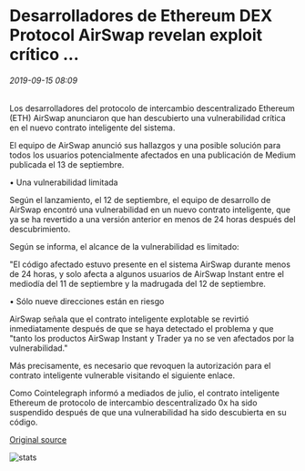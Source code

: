 # Desarrolladores de Ethereum DEX Protocol AirSwap revelan exploit crítico ...

###### 2019-09-15 08:09

Los desarrolladores del protocolo de intercambio descentralizado Ethereum (ETH) AirSwap anunciaron que han descubierto una vulnerabilidad crítica en el nuevo contrato inteligente del sistema.

El equipo de AirSwap anunció sus hallazgos y una posible solución para todos los usuarios potencialmente afectados en una publicación de Medium publicada el 13 de septiembre.

• Una vulnerabilidad limitada

Según el lanzamiento, el 12 de septiembre, el equipo de desarrollo de AirSwap encontró una vulnerabilidad en un nuevo contrato inteligente, que ya se ha revertido a una versión anterior en menos de 24 horas después del descubrimiento.

Según se informa, el alcance de la vulnerabilidad es limitado:

"El código afectado estuvo presente en el sistema AirSwap durante menos de 24 horas, y solo afecta a algunos usuarios de AirSwap Instant entre el mediodía del 11 de septiembre y la madrugada del 12 de septiembre.

• Sólo nueve direcciones están en riesgo

AirSwap señala que el contrato inteligente explotable se revirtió inmediatamente después de que se haya detectado el problema y que "tanto los productos AirSwap Instant y Trader ya no se ven afectados por la vulnerabilidad."

Más precisamente, es necesario que revoquen la autorización para el contrato inteligente vulnerable visitando el siguiente enlace.

Como Cointelegraph informó a mediados de julio, el contrato inteligente Ethereum de protocolo de intercambio descentralizado 0x ha sido suspendido después de que una vulnerabilidad ha sido descubierta en su código.

[Original source](https://cointelegraph.com/news/developers-of-ethereum-dex-protocol-airswap-disclose-critical-exploit)

![stats](https://c.statcounter.com/11760860/0/a89fa40b/1/ "stats")